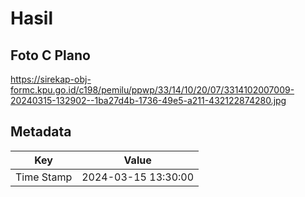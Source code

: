 # Hasil

## Foto C Plano

https://sirekap-obj-formc.kpu.go.id/c198/pemilu/ppwp/33/14/10/20/07/3314102007009-20240315-132902--1ba27d4b-1736-49e5-a211-432122874280.jpg


## Metadata

| Key        | Value               |
| ---------- | ------------------- |
| Time Stamp | 2024-03-15 13:30:00 |



